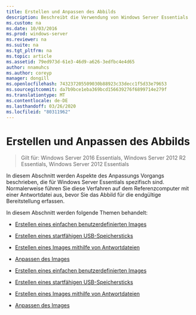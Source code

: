 ```yaml
---
title: Erstellen und Anpassen des Abbilds
description: Beschreibt die Verwendung von Windows Server Essentials
ms.custom: na
ms.date: 10/03/2016
ms.prod: windows-server
ms.reviewer: na
ms.suite: na
ms.tgt_pltfrm: na
ms.topic: article
ms.assetid: 79ed973d-61e3-46d9-a626-3edfbc4e4d65
author: nnamuhcs
ms.author: coreyp
manager: dongill
ms.openlocfilehash: 743237205509030b88923c33decc1f5d33e79653
ms.sourcegitcommit: da7b9bce1eba369bcd156639276f6899714e279f
ms.translationtype: MT
ms.contentlocale: de-DE
ms.lasthandoff: 03/26/2020
ms.locfileid: "80311962"
---
```

# <a name="creating-and-customizing-the-image"></a>Erstellen und Anpassen des Abbilds

>Gilt für: Windows Server 2016 Essentials, Windows Server 2012 R2 Essentials, Windows Server 2012 Essentials

In diesem Abschnitt werden Aspekte des Anpassungs Vorgangs beschrieben, die für Windows Server Essentials spezifisch sind. Normalerweise führen Sie diese Verfahren auf dem Referenzcomputer mit einer Antwortdatei aus, bevor Sie das Abbild für die endgültige Bereitstellung erfassen.  
  
 In diesem Abschnitt werden folgende Themen behandelt:  
  

-   [Erstellen eines einfachen benutzerdefinierten Images](Create-a-Simple-Customized-Image.md)  
  
-   [Erstellen eines startfähigen USB-Speichersticks](Create-a-Bootable-USB-Flash-Drive.md)  
  
-   [Erstellen eines Images mithilfe von Antwortdateien](Create-an-Image-By-Using-Answer-Files.md)  
  
-   [Anpassen des Images](Customize-the-Image.md)

-   [Erstellen eines einfachen benutzerdefinierten Images](../install/Create-a-Simple-Customized-Image.md)  
  
-   [Erstellen eines startfähigen USB-Speichersticks](../install/Create-a-Bootable-USB-Flash-Drive.md)  
  
-   [Erstellen eines Images mithilfe von Antwortdateien](../install/Create-an-Image-By-Using-Answer-Files.md)  
  
-   [Anpassen des Images](../install/Customize-the-Image.md)

